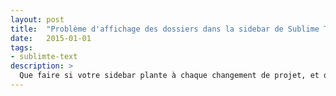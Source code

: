 ```yaml
---
layout: post
title:  "Problème d'affichage des dossiers dans la sidebar de Sublime Text 3"
date:   2015-01-01
tags:
- sublimte-text 
description: >
  Que faire si votre sidebar plante à chaque changement de projet, et que vous vous retrouvez avec des dossiers vides ?
--- 
```

